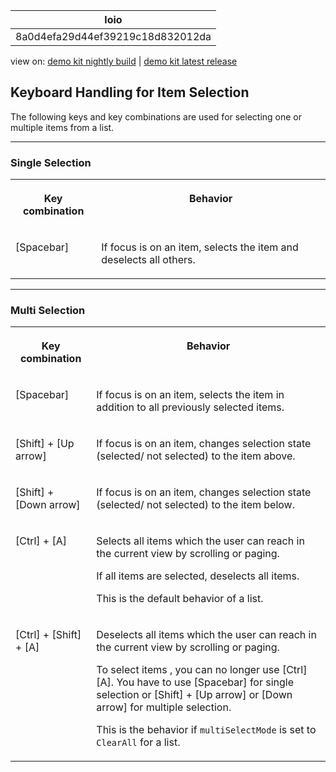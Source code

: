 <!-- loio8a0d4efa29d44ef39219c18d832012da -->

| loio |
| -----|
| 8a0d4efa29d44ef39219c18d832012da |

<div id="loio">

view on: [demo kit nightly build](https://openui5nightly.hana.ondemand.com/#/topic/8a0d4efa29d44ef39219c18d832012da) | [demo kit latest release](https://openui5.hana.ondemand.com/#/topic/8a0d4efa29d44ef39219c18d832012da)</div>

## Keyboard Handling for Item Selection

The following keys and key combinations are used for selecting one or multiple items from a list.

***

### Single Selection


<table>
<tr>
<th valign="top">

Key combination



</th>
<th valign="top">

Behavior



</th>
</tr>
<tr>
<td valign="top">

[Spacebar\]



</td>
<td valign="top">

If focus is on an item, selects the item and deselects all others.



</td>
</tr>
</table>

***

### Multi Selection


<table>
<tr>
<th valign="top">

Key combination



</th>
<th valign="top">

Behavior



</th>
</tr>
<tr>
<td valign="top">

[Spacebar\]



</td>
<td valign="top">

If focus is on an item, selects the item in addition to all previously selected items.



</td>
</tr>
<tr>
<td valign="top">

 [Shift\] + [Up arrow\] 



</td>
<td valign="top">

If focus is on an item, changes selection state \(selected/ not selected\) to the item above.



</td>
</tr>
<tr>
<td valign="top">

 [Shift\] + [Down arrow\] 



</td>
<td valign="top">

If focus is on an item, changes selection state \(selected/ not selected\) to the item below.



</td>
</tr>
<tr>
<td valign="top">

 [Ctrl\] + [A\] 



</td>
<td valign="top">

Selects all items which the user can reach in the current view by scrolling or paging.

If all items are selected, deselects all items.

This is the default behavior of a list.



</td>
</tr>
<tr>
<td valign="top">

 [Ctrl\] + [Shift\] + [A\] 



</td>
<td valign="top">

Deselects all items which the user can reach in the current view by scrolling or paging.

To select items , you can no longer use [Ctrl\][A\]. You have to use [Spacebar\] for single selection or  [Shift\] + [Up arrow\]  or [Down arrow\] for multiple selection.

This is the behavior if `multiSelectMode` is set to `ClearAll` for a list.



</td>
</tr>
</table>

